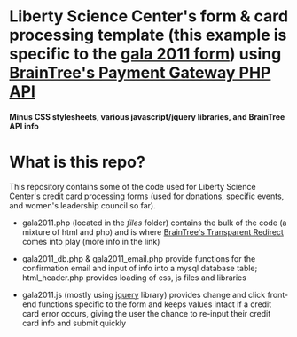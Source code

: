 # Liberty Science Center's form & card processing template (this example is specific to the [gala 2011 form](https://www.lsc.org/lsc_secure/gala2011)) using [BrainTree's Payment Gateway PHP API](https://github.com/braintree/braintree_php)
#### Minus CSS stylesheets, various javascript/jquery libraries, and BrainTree API info


# What is this repo?
This repository contains some of the code used for Liberty Science Center's credit card processing forms (used for donations, specific events, and women's leadership council so far). 

- gala2011.php (located in the *files* folder) contains the bulk of the code (a mixture of html and php) and is where [BrainTree's Transparent Redirect](http://www.braintreepaymentsolutions.com/credit-card-storage/tokenization) comes into play (more info in the link)

- gala2011_db.php & gala2011_email.php provide functions for the confirmation email and input of info into a mysql database table; html_header.php provides loading of css, js files and libraries

- gala2011.js (mostly using [jquery](https://github.com/jquery/jquery) library) provides change and click front-end functions specific to the form and keeps values intact if a credit card error occurs, giving the user the chance to re-input their credit card info and submit quickly